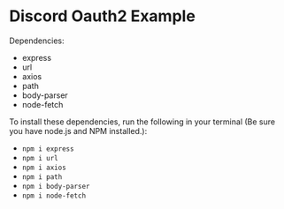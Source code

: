 # Discord Oauth2 Example

Dependencies:
  * express
  * url
  * axios
  * path
  * body-parser
  * node-fetch

To install these dependencies, run the following in your terminal (Be sure you have node.js and NPM installed.):
* `npm i express`
* `npm i url`
* `npm i axios`
* `npm i path`
* `npm i body-parser`
* `npm i node-fetch`
